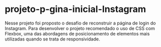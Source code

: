 # projeto-p-gina-inicial-Instagram
Nesse projeto foi proposto o desafio de reconstruir a página de login do Instagram. Para desenvolver o projeto recomendado o uso de CSS com Flexbox, uma das abordagens de posicionamento de elementos mais utilizadas quando se trata de responsividade.
